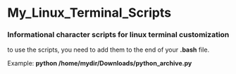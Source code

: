 # My_Linux_Terminal_Scripts
<h3>Informational character scripts for linux terminal customization</h3>

<p>to use the scripts, you need to add them to the end of your <strong>.bash</strong> file.</p>
<p>Example: <strong>python /home/mydir/Downloads/python_archive.py</strong></p>
